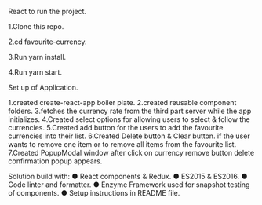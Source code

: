 React to run the project.

1.Clone this repo.

2.cd favourite-currency.

3.Run yarn install.

4.Run yarn start.

Set up of Application.

1.created create-react-app boiler plate.
2.created reusable component folders.
3.fetches the currency rate from the third part server while the app initializes.
4.Created select options for allowing users to select & follow the currencies.
5.Created add button for the users to add the favourite currencies into their list.
6.Created Delete button & Clear button. if the user wants to remove one item or to remove all items from the favourite list.
7.Created PopupModal window after click on currency remove button delete confirmation popup appears.


Solution build with:
● React components & Redux.
● ES2015 & ES2016.
● Code linter and formatter.
● Enzyme Framework used for snapshot testing of components.
● Setup instructions in README file.
